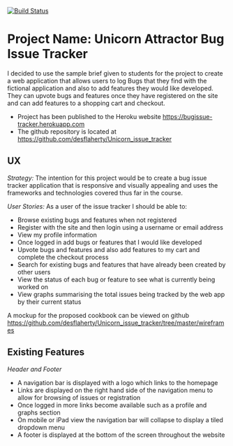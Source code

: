 [![Build Status](https://travis-ci.com/desflaherty/Unicorn_issue_tracker.svg?branch=master)](https://travis-ci.com/desflaherty/Unicorn_issue_tracker)
# Project Name: Unicorn Attractor Bug Issue Tracker
I decided to use the sample brief given to students for the project to create a web application that allows users 
to log Bugs that they find with the fictional application and also to add features they would like developed. They can upvote
bugs and features once they have registered on the site and can add features to a shopping cart and checkout.

* Project has been published to the Heroku website https://bugissue-tracker.herokuapp.com
* The github repository is located at https://github.com/desflaherty/Unicorn_issue_tracker


## UX

*Strategy:*
The intention for this project would be to create a bug issue tracker application that is responsive and visually appealing 
and uses the frameworks and technologies covered thus far in the course.

*User Stories:*
As a user of the issue tracker I should be able to: 

* Browse existing bugs and features when not registered
* Register with the site and then login using a username or email address
* View my profile information
* Once logged in add bugs or features that I would like developed
* Upvote bugs and features and also add features to my cart and complete the checkout process
* Search for existing bugs and features that have already been created by other users
* View the status of each bug or feature to see what is currently being worked on
* View graphs summarising the total issues being tracked by the web app by their current status

A mockup for the proposed cookbook can be viewed on github 
https://github.com/desflaherty/Unicorn_issue_tracker/tree/master/wireframes

## Existing Features
*Header and Footer*
* A navigation bar is displayed with a logo which links to the homepage
* Links are displayed on the right hand side of the navigation menu to allow for browsing of issues or registration
* Once logged in more links become available such as a profile and graphs section
* On mobile or iPad view the navigation bar will collapse to display a tiled dropdown menu
* A footer is displayed at the bottom of the screen throughout the website


